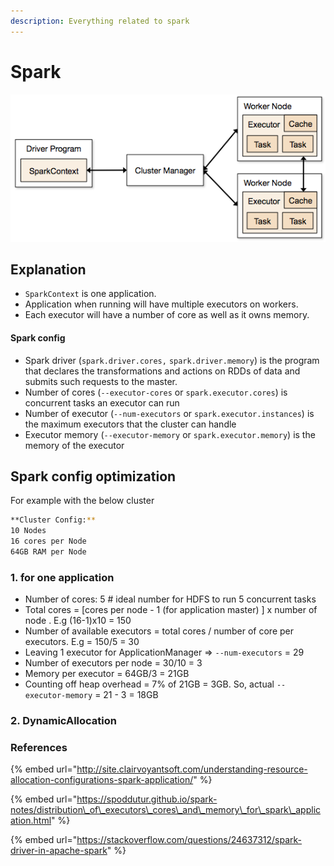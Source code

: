 ```yaml
---
description: Everything related to spark
---
```


# Spark

![Spark process](../.gitbook/assets/image%20%285%29.png)

## Explanation

* `SparkContext` is one application. 
* Application when running will have multiple executors on workers.
* Each executor will have a number of core as well as it owns memory.

#### Spark config

* Spark driver \(`spark.driver.cores,` `spark.driver.memory`\) is the program that declares the transformations and actions on RDDs of data and submits such requests to the master.
* Number of cores \(`--executor-cores` or `spark.executor.cores`\) is concurrent tasks an executor can run
* Number of executor \(`--num-executors` or `spark.executor.instances`\) is the maximum executors that the cluster can handle
* Executor memory \(`--executor-memory` or `spark.executor.memory`\) is the memory of the executor

## Spark config optimization

For example with the below cluster

```bash
**Cluster Config:**
10 Nodes
16 cores per Node
64GB RAM per Node
```

### 1. for one application

* Number of cores: 5 \# ideal number for HDFS to run 5 concurrent tasks
* Total cores = \[cores per node - 1 \(for application master\) \] x number of node . E.g \(16-1\)x10 = 150
* Number of available executors = total cores / number of core per executors. E.g = 150/5 = 30
* Leaving 1 executor for ApplicationManager =&gt; `--num-executors` = 29
* Number of executors per node = 30/10 = 3
* Memory per executor = 64GB/3 = 21GB
* Counting off heap overhead = 7% of 21GB = 3GB. So, actual `--executor-memory` = 21 - 3 = 18GB

### 2. DynamicAllocation









### References

{% embed url="http://site.clairvoyantsoft.com/understanding-resource-allocation-configurations-spark-application/" %}

{% embed url="https://spoddutur.github.io/spark-notes/distribution\_of\_executors\_cores\_and\_memory\_for\_spark\_application.html" %}

{% embed url="https://stackoverflow.com/questions/24637312/spark-driver-in-apache-spark" %}



